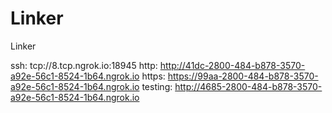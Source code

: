 # Linker
Linker

ssh: tcp://8.tcp.ngrok.io:18945 
http: http://41dc-2800-484-b878-3570-a92e-56c1-8524-1b64.ngrok.io 
https: https://99aa-2800-484-b878-3570-a92e-56c1-8524-1b64.ngrok.io 
testing: http://4685-2800-484-b878-3570-a92e-56c1-8524-1b64.ngrok.io 